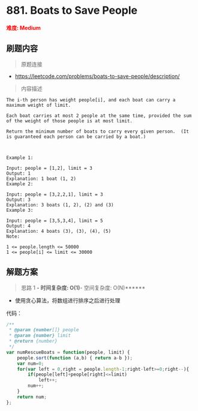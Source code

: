 # 881. Boats to Save People

**<font color=red>难度: Medium</font>**

## 刷题内容

> 原题连接

* https://leetcode.com/problems/boats-to-save-people/description/

> 内容描述

```
The i-th person has weight people[i], and each boat can carry a maximum weight of limit.

Each boat carries at most 2 people at the same time, provided the sum of the weight of those people is at most limit.

Return the minimum number of boats to carry every given person.  (It is guaranteed each person can be carried by a boat.)

 

Example 1:

Input: people = [1,2], limit = 3
Output: 1
Explanation: 1 boat (1, 2)
Example 2:

Input: people = [3,2,2,1], limit = 3
Output: 3
Explanation: 3 boats (1, 2), (2) and (3)
Example 3:

Input: people = [3,5,3,4], limit = 5
Output: 4
Explanation: 4 boats (3), (3), (4), (5)
Note:

1 <= people.length <= 50000
1 <= people[i] <= limit <= 30000

```

## 解题方案

> 思路 1
******- 时间复杂度: O(1)******- 空间复杂度: O(N)******

* 使用贪心算法，将数组进行排序之后进行处理

代码：

```javascript
/**
 * @param {number[]} people
 * @param {number} limit
 * @return {number}
 */
var numRescueBoats = function(people, limit) {
    people.sort(function (a,b) { return a-b });
    var num=0;
    for(var left = 0,right = people.length-1;right-left>=0;right--){
        if(people[left]+people[right]<=limit)
            left++;
        num++;
    }
    return num;
};
```

